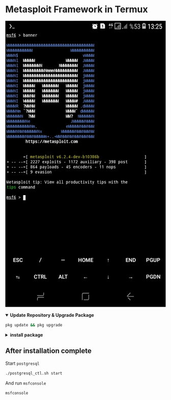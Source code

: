 # Metasploit Framework in Termux

![Metasploit 6 running](https://github.com/41Team/metasploit_termux/blob/master/screenshot/metasploit-screenshot.jpg)

  <details open>
  <summary><strong>Update Repository & Upgrade Package</strong></summary>

  ```bash
  pkg update && pkg upgrade
  ```
  </details>
  <details>
  <summary><strong> install package </strong></summary>

  ```bash
  pkg install unstable-repo

  pkg install wget

  pkg install ruby

  gem install bundler

  wget https://raw.githubusercontent.com/41Team/metasploit_termux/master/metasploit.sh

  chmod +x metasploit.sh

  ./metasploit.sh
  ```
  </details>
   
## After installation complete
Start `postgresql`
```bash
./postgresql_ctl.sh start
```
And run `msfconsole`
```bash
msfconsole
```
